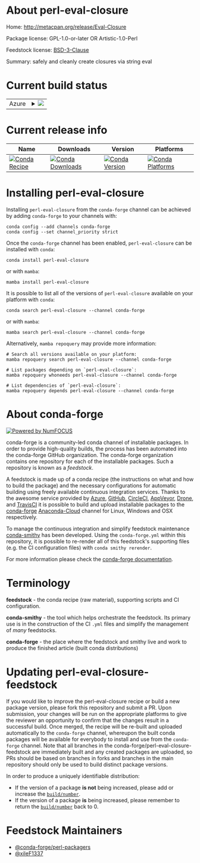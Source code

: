 About perl-eval-closure
=======================

Home: http://metacpan.org/release/Eval-Closure

Package license: GPL-1.0-or-later OR Artistic-1.0-Perl

Feedstock license: [BSD-3-Clause](https://github.com/conda-forge/perl-eval-closure-feedstock/blob/main/LICENSE.txt)

Summary: safely and cleanly create closures via string eval

Current build status
====================


<table>
    
  <tr>
    <td>Azure</td>
    <td>
      <details>
        <summary>
          <a href="https://dev.azure.com/conda-forge/feedstock-builds/_build/latest?definitionId=18511&branchName=main">
            <img src="https://dev.azure.com/conda-forge/feedstock-builds/_apis/build/status/perl-eval-closure-feedstock?branchName=main">
          </a>
        </summary>
        <table>
          <thead><tr><th>Variant</th><th>Status</th></tr></thead>
          <tbody><tr>
              <td>linux_64</td>
              <td>
                <a href="https://dev.azure.com/conda-forge/feedstock-builds/_build/latest?definitionId=18511&branchName=main">
                  <img src="https://dev.azure.com/conda-forge/feedstock-builds/_apis/build/status/perl-eval-closure-feedstock?branchName=main&jobName=linux&configuration=linux%20linux_64_" alt="variant">
                </a>
              </td>
            </tr><tr>
              <td>osx_64</td>
              <td>
                <a href="https://dev.azure.com/conda-forge/feedstock-builds/_build/latest?definitionId=18511&branchName=main">
                  <img src="https://dev.azure.com/conda-forge/feedstock-builds/_apis/build/status/perl-eval-closure-feedstock?branchName=main&jobName=osx&configuration=osx%20osx_64_" alt="variant">
                </a>
              </td>
            </tr>
          </tbody>
        </table>
      </details>
    </td>
  </tr>
</table>

Current release info
====================

| Name | Downloads | Version | Platforms |
| --- | --- | --- | --- |
| [![Conda Recipe](https://img.shields.io/badge/recipe-perl--eval--closure-green.svg)](https://anaconda.org/conda-forge/perl-eval-closure) | [![Conda Downloads](https://img.shields.io/conda/dn/conda-forge/perl-eval-closure.svg)](https://anaconda.org/conda-forge/perl-eval-closure) | [![Conda Version](https://img.shields.io/conda/vn/conda-forge/perl-eval-closure.svg)](https://anaconda.org/conda-forge/perl-eval-closure) | [![Conda Platforms](https://img.shields.io/conda/pn/conda-forge/perl-eval-closure.svg)](https://anaconda.org/conda-forge/perl-eval-closure) |

Installing perl-eval-closure
============================

Installing `perl-eval-closure` from the `conda-forge` channel can be achieved by adding `conda-forge` to your channels with:

```
conda config --add channels conda-forge
conda config --set channel_priority strict
```

Once the `conda-forge` channel has been enabled, `perl-eval-closure` can be installed with `conda`:

```
conda install perl-eval-closure
```

or with `mamba`:

```
mamba install perl-eval-closure
```

It is possible to list all of the versions of `perl-eval-closure` available on your platform with `conda`:

```
conda search perl-eval-closure --channel conda-forge
```

or with `mamba`:

```
mamba search perl-eval-closure --channel conda-forge
```

Alternatively, `mamba repoquery` may provide more information:

```
# Search all versions available on your platform:
mamba repoquery search perl-eval-closure --channel conda-forge

# List packages depending on `perl-eval-closure`:
mamba repoquery whoneeds perl-eval-closure --channel conda-forge

# List dependencies of `perl-eval-closure`:
mamba repoquery depends perl-eval-closure --channel conda-forge
```


About conda-forge
=================

[![Powered by
NumFOCUS](https://img.shields.io/badge/powered%20by-NumFOCUS-orange.svg?style=flat&colorA=E1523D&colorB=007D8A)](https://numfocus.org)

conda-forge is a community-led conda channel of installable packages.
In order to provide high-quality builds, the process has been automated into the
conda-forge GitHub organization. The conda-forge organization contains one repository
for each of the installable packages. Such a repository is known as a *feedstock*.

A feedstock is made up of a conda recipe (the instructions on what and how to build
the package) and the necessary configurations for automatic building using freely
available continuous integration services. Thanks to the awesome service provided by
[Azure](https://azure.microsoft.com/en-us/services/devops/), [GitHub](https://github.com/),
[CircleCI](https://circleci.com/), [AppVeyor](https://www.appveyor.com/),
[Drone](https://cloud.drone.io/welcome), and [TravisCI](https://travis-ci.com/)
it is possible to build and upload installable packages to the
[conda-forge](https://anaconda.org/conda-forge) [Anaconda-Cloud](https://anaconda.org/)
channel for Linux, Windows and OSX respectively.

To manage the continuous integration and simplify feedstock maintenance
[conda-smithy](https://github.com/conda-forge/conda-smithy) has been developed.
Using the ``conda-forge.yml`` within this repository, it is possible to re-render all of
this feedstock's supporting files (e.g. the CI configuration files) with ``conda smithy rerender``.

For more information please check the [conda-forge documentation](https://conda-forge.org/docs/).

Terminology
===========

**feedstock** - the conda recipe (raw material), supporting scripts and CI configuration.

**conda-smithy** - the tool which helps orchestrate the feedstock.
                   Its primary use is in the construction of the CI ``.yml`` files
                   and simplify the management of *many* feedstocks.

**conda-forge** - the place where the feedstock and smithy live and work to
                  produce the finished article (built conda distributions)


Updating perl-eval-closure-feedstock
====================================

If you would like to improve the perl-eval-closure recipe or build a new
package version, please fork this repository and submit a PR. Upon submission,
your changes will be run on the appropriate platforms to give the reviewer an
opportunity to confirm that the changes result in a successful build. Once
merged, the recipe will be re-built and uploaded automatically to the
`conda-forge` channel, whereupon the built conda packages will be available for
everybody to install and use from the `conda-forge` channel.
Note that all branches in the conda-forge/perl-eval-closure-feedstock are
immediately built and any created packages are uploaded, so PRs should be based
on branches in forks and branches in the main repository should only be used to
build distinct package versions.

In order to produce a uniquely identifiable distribution:
 * If the version of a package **is not** being increased, please add or increase
   the [``build/number``](https://docs.conda.io/projects/conda-build/en/latest/resources/define-metadata.html#build-number-and-string).
 * If the version of a package **is** being increased, please remember to return
   the [``build/number``](https://docs.conda.io/projects/conda-build/en/latest/resources/define-metadata.html#build-number-and-string)
   back to 0.

Feedstock Maintainers
=====================

* [@conda-forge/perl-packagers](https://github.com/conda-forge/perl-packagers/)
* [@xileF1337](https://github.com/xileF1337/)

